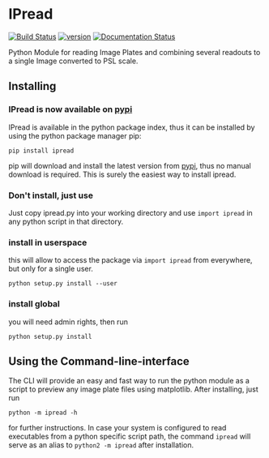IPread
======
[![Build Status](https://travis-ci.org/skuschel/IPread.svg?branch=master)](https://travis-ci.org/skuschel/IPread)
[![version](https://pypip.in/version/ipread/badge.svg)](https://pypi.python.org/pypi/ipread/)
[![Documentation Status](https://readthedocs.org/projects/ipread/badge/?version=latest)](http://ipread.readthedocs.org)

Python Module for reading Image Plates and combining several readouts to a single Image converted to PSL scale.


Installing
----------
### IPread is now available on [pypi](https://pypi.python.org/pypi/ipread/)

IPread is available in the python package index, thus it can be installed by using the python package manager pip:

`pip install ipread`

pip will download and install the latest version from [pypi](https://pypi.python.org/pypi/ipread/), thus no manual download is required. This is surely the easiest way to install ipread.

### Don't install, just use

Just copy ipread.py into your working directory and use `import ipread` in any python script in that directory.

### install in userspace

this will allow to access the package via `import ipread` from everywhere, but only for a single user.

`python setup.py install --user`

### install global

you will need admin rights, then run

`python setup.py install`



Using the Command-line-interface
--------------------------------

The CLI will provide an easy and fast way to run the python module as a script to preview any image plate files using matplotlib. After installing, just run

`python -m ipread -h`

for further instructions. In case your system is configured to read executables from a python specific script path, the command `ipread` will serve as an alias to `python2 -m ipread` after installation.

